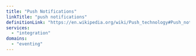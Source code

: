 ```yaml
---
title: "Push Notifications"
linkTitle: "push notifications"
definitionLink: "https://en.wikipedia.org/wiki/Push_technology#Push_notification"
services:
  - "integration"
domains:
  - "eventing"
---
```

